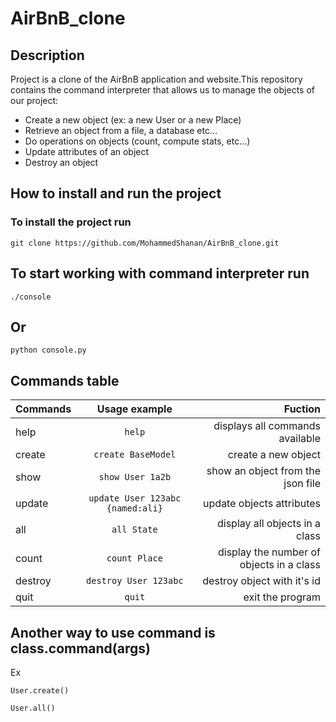 # AirBnB_clone

## Description

Project is a clone of the AirBnB application and website.This repository contains the command interpreter that allows us to manage the objects of our project:

- Create a new object (ex: a new User or a new Place)
- Retrieve an object from a file, a database etc…
- Do operations on objects (count, compute stats, etc…)
- Update attributes of an object
- Destroy an object

## How to install and run the project

### To install the project run

```
git clone https://github.com/MohammedShanan/AirBnB_clone.git
```

## To start working with command interpreter run

```
./console
```

## Or

```
python console.py
```

## Commands table

| Commands |          Usage example           |                                  Fuction |
| -------- | :------------------------------: | ---------------------------------------: |
| help     |              `help`              |          displays all commands available |
| create   |        `create BaseModel`        |                      create a new object |
| show     |         `show User 1a2b`         |        show an object from the json file |
| update   | `update User 123abc {named:ali}` |                update objects attributes |
| all      |           `all State`            |           display all objects in a class |
| count    |          `count Place`           | display the number of objects in a class |
| destroy  |      `destroy User 123abc`       |              destroy object with it's id |
| quit     |              `quit`              |                         exit the program |

## Another way to use command is class.command(args)

Ex

```
User.create()
```

```
User.all()
```

